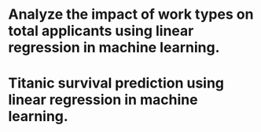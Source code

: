# Analyze the impact of work types on total applicants using linear regression in machine learning.
# Titanic survival prediction using linear regression in machine learning.
